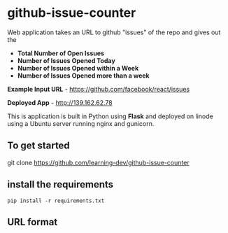 # github-issue-counter

Web application takes an URL to github "issues" of the repo and gives out the 
- **Total Number of Open Issues** 
- **Number of Issues Opened Today**
- **Number of Issues Opened within a Week**
- **Number of Issues Opened more than a week**

**Example Input URL** - https://github.com/facebook/react/issues

**Deployed App** - http://139.162.62.78

This is application is built in Python using **Flask** and deployed on linode using a Ubuntu server running nginx and gunicorn. 


## To get started 
git clone https://github.com/learning-dev/github-issue-counter

## install the requirements 
`pip install -r requirements.txt`

## URL format 
